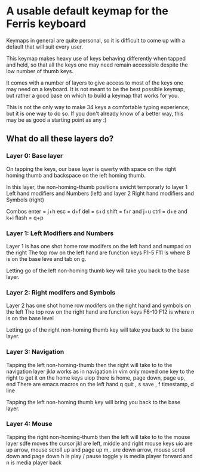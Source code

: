 A usable default keymap for the Ferris keyboard
===============================================

Keymaps in general are quite personal, so it is difficult to come up with a default that will suit every user.

This keymap makes heavy use of keys behaving differently when tapped and held, so that all the keys one may need remain accessible despite the low number of thumb keys.

It comes with a number of layers to give access to most of the keys one may need on a keyboard. It is not meant to be the best possible keymap, but rather a good base on which to build a keymap that works for you.

This is not the only way to make 34 keys a comfortable typing experience, but it is one way to do so. If you don't already know of a better way, this may be as good a starting point as any :)

What do all these layers do?
----------------------------

### Layer 0: Base layer

On tapping the keys, our base layer is qwerty with space on the right homing thumb and backspace on the left homing thumb.

In this layer, the non-homing-thumb positions swicht temporarly to layer 1 Left hand modifiers and Numbers (left) and layer 2 Right hand modifiers and Symbols (right)

Combos
enter = j+h
esc = d+f
del = s+d
shift = f+r and j+u
ctrl = d+e and k+i
flash = q+p


### Layer 1: Left Modifiers and Numbers

Layer 1 is has one shot home row modifers on the left hand and numpad on the right
The top row on the left hand are function keys F1-5 F11 is where B is on the base leve and tab on g.

Letting go of the left non-homing thumb key will take you back to the base layer.

### Layer 2: Right modifers and Symbols

Layer 2 has one shot home row modifers on the right hand and symbols on the left
The top row on the right hand are function keys F6-10 F12 is where n is on the base level

Letting go of the right non-homing thumb key will take you back to the base layer.

### Layer 3: Navigation 

Tapping the left non-homing-thumb then the right will take to to the navigation layer
jklø works as in navigation in vim only moved one key to the right to get it on the home keys
uiop there is home, page down, page up, end
There are emacs macros on the left hand q quit , s save , f timestamp, d line

Tapping the left non-homing thumb key will bring you back to the base layer.

### Layer 4: Mouse 

Tapping the right non-homing-thumb then the left will take to to the mouse layer
sdfe moves the cursor
jkl are left, middle and right mouse keys
uio are up arrow, mouse scroll up and page up
m,. are down arrow, mouse scroll down and page down
h is play / pause toggle
y is media player forward and n is media player back



